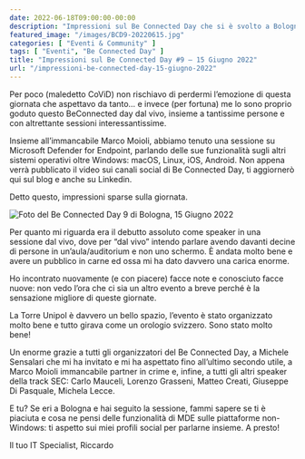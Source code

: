 ```yaml
---
date: 2022-06-18T09:00:00-00:00
description: "Impressioni sul Be Connected Day che si è svolto a Bologna il 15 Giugno 2022, evento dedicato al Modern Work e alle tecnologie Microsoft."
featured_image: "/images/BCD9-20220615.jpg"
categories: [ "Eventi & Community" ]
tags: [ "Eventi", "Be Connected Day" ]
title: "Impressioni sul Be Connected Day #9 – 15 Giugno 2022"
url: "/impressioni-be-connected-day-15-giugno-2022"
---
```

Per poco (maledetto CoViD) non rischiavo di perdermi l’emozione di questa giornata che aspettavo da tanto… e invece (per fortuna) me lo sono proprio goduto questo BeConnected day dal vivo, insieme a tantissime persone e con altrettante sessioni interessantissime.

Insieme all’immancabile Marco Moioli, abbiamo tenuto una sessione su Microsoft Defender for Endpoint, parlando delle sue funzionalità sugli altri sistemi operativi oltre Windows: macOS, Linux, iOS, Android. Non appena verrà pubblicato il video sui canali social di Be Connected Day, ti aggiornerò qui sul blog e anche su Linkedin.

Detto questo, impressioni sparse sulla giornata.

![Foto del Be Connected Day 9 di Bologna, 15 Giugno 2022](/images/BCD9-20220615.jpg)

Per quanto mi riguarda era il debutto assoluto come speaker in una sessione dal vivo, dove per “dal vivo” intendo parlare avendo davanti decine di persone in un’aula/auditorium e non uno schermo. È andata molto bene e avere un pubblico in carne ed ossa mi ha dato davvero una carica enorme.

Ho incontrato nuovamente (e con piacere) facce note e conosciuto facce nuove: non vedo l’ora che ci sia un altro evento a breve perché è la sensazione migliore di queste giornate.

La Torre Unipol è davvero un bello spazio, l’evento è stato organizzato molto bene e tutto girava come un orologio svizzero. Sono stato molto bene!

Un enorme grazie a tutti gli organizzatori del Be Connected Day, a Michele Sensalari che mi ha invitato e mi ha aspettato fino all’ultimo secondo utile, a Marco Moioli immancabile partner in crime e, infine, a tutti gli altri speaker della track SEC: Carlo Mauceli, Lorenzo Grasseni, Matteo Creati, Giuseppe Di Pasquale, Michela Lecce.

E tu? Se eri a Bologna e hai seguito la sessione, fammi sapere se ti è piaciuta e cosa ne pensi delle funzionalità di MDE sulle piattaforme non-Windows: ti aspetto sui miei profili social per parlarne insieme. A presto!

Il tuo IT Specialist, Riccardo